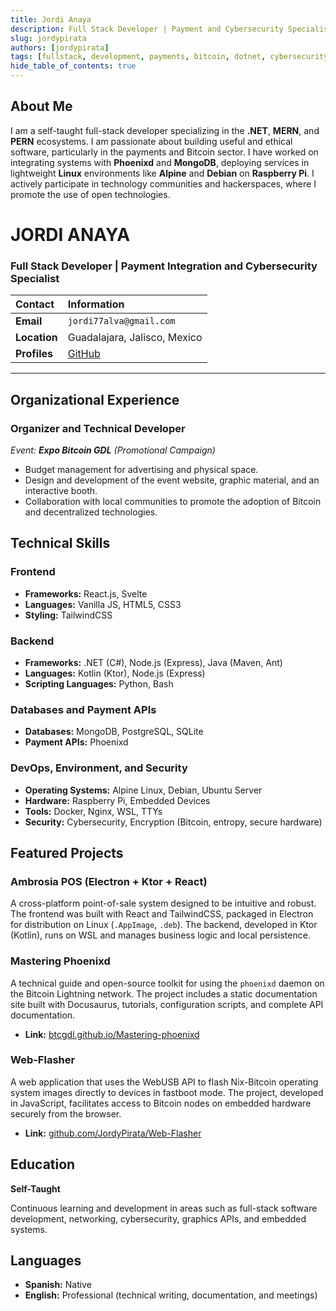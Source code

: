 ```yaml
---
title: Jordi Anaya
description: Full Stack Developer | Payment and Cybersecurity Specialist
slug: jordypirata
authors: [jordypirata]
tags: [fullstack, development, payments, bitcoin, dotnet, cybersecurity, docusaurus]
hide_table_of_contents: true
---
```


## About Me

I am a self-taught full-stack developer specializing in the **.NET**, **MERN**, and **PERN** ecosystems. I am passionate about building useful and ethical software, particularly in the payments and Bitcoin sector. I have worked on integrating systems with **Phoenixd** and **MongoDB**, deploying services in lightweight **Linux** environments like **Alpine** and **Debian** on **Raspberry Pi**. I actively participate in technology communities and hackerspaces, where I promote the use of open technologies.

<!-- truncate -->

# JORDI ANAYA
### Full Stack Developer | Payment Integration and Cybersecurity Specialist

| Contact | Information |
| :--- | :--- |
| **Email** | `jordi77alva@gmail.com` |
| **Location** | Guadalajara, Jalisco, Mexico |
| **Profiles** | [GitHub](https://github.com/jordypirata)  |

---


## Organizational Experience

### Organizer and Technical Developer
*Event: **Expo Bitcoin GDL** (Promotional Campaign)*
- Budget management for advertising and physical space.
- Design and development of the event website, graphic material, and an interactive booth.
- Collaboration with local communities to promote the adoption of Bitcoin and decentralized technologies.

## Technical Skills

### Frontend
- **Frameworks:** React.js, Svelte
- **Languages:** Vanilla JS, HTML5, CSS3
- **Styling:** TailwindCSS

### Backend
- **Frameworks:** .NET (C#), Node.js (Express), Java (Maven, Ant)
- **Languages:** Kotlin (Ktor), Node.js (Express)
- **Scripting Languages:** Python, Bash

### Databases and Payment APIs
- **Databases:** MongoDB, PostgreSQL, SQLite
- **Payment APIs:** Phoenixd

### DevOps, Environment, and Security
- **Operating Systems:** Alpine Linux, Debian, Ubuntu Server
- **Hardware:** Raspberry Pi, Embedded Devices
- **Tools:** Docker, Nginx, WSL, TTYs
- **Security:** Cybersecurity, Encryption (Bitcoin, entropy, secure hardware)

## Featured Projects

### Ambrosia POS (Electron + Ktor + React)
A cross-platform point-of-sale system designed to be intuitive and robust. The frontend was built with React and TailwindCSS, packaged in Electron for distribution on Linux (`.AppImage`, `.deb`). The backend, developed in Ktor (Kotlin), runs on WSL and manages business logic and local persistence.

### Mastering Phoenixd
A technical guide and open-source toolkit for using the `phoenixd` daemon on the Bitcoin Lightning network. The project includes a static documentation site built with Docusaurus, tutorials, configuration scripts, and complete API documentation.
- **Link:** [btcgdl.github.io/Mastering-phoenixd](https://btcgdl.github.io/Mastering-phoenixd/)

### Web-Flasher
A web application that uses the WebUSB API to flash Nix-Bitcoin operating system images directly to devices in fastboot mode. The project, developed in JavaScript, facilitates access to Bitcoin nodes on embedded hardware securely from the browser.
- **Link:** [github.com/JordyPirata/Web-Flasher](https://github.com/JordyPirata/Web-Flasher)

## Education

**Self-Taught**

Continuous learning and development in areas such as full-stack software development, networking, cybersecurity, graphics APIs, and embedded systems.

## Languages

- **Spanish:** Native
- **English:** Professional (technical writing, documentation, and meetings)